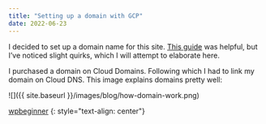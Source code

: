 ```yaml
---
title: "Setting up a domain with GCP"
date: 2022-06-23
---
```


I decided to set up a domain name for this site. [This guide](https://cloud.google.com/dns/docs/tutorials/create-domain-tutorial) was helpful, but I’ve noticed slight quirks, which I will attempt to elaborate here.

I purchased a domain on Cloud Domains. Following which I had to link my domain on Cloud DNS. This image explains domains pretty well:

![]({{ site.baseurl }}/images/blog/how-domain-work.png)

[wpbeginner](https://www.wpbeginner.com/beginners-guide/beginners-guide-what-is-a-domain-name-and-how-do-domains-work/)
{: style="text-align: center"}
